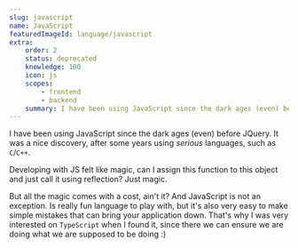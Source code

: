 ```yaml
---
slug: javascript
name: JavaScript
featuredImageId: language/javascript
extra:
    order: 2
    status: deprecated
    knowledge: 100
    icon: js
    scopes:
        - frontend
        - backend
    summary: I have been using JavaScript since the dark ages (even) before JQuery, but I've moved to `TypeScript`.
---
```


I have been using JavaScript since the dark ages (even) before JQuery. It was a nice discovery, after some years using _serious_ languages, such as `C`/`C++`.

Developing with JS felt like magic, can I assign this function to this object and just call it using reflection? Just magic.

But all the magic comes with a cost, ain't it? And JavaScript is not an exception. Is really fun language to play with, but it's also very easy to make simple mistakes that can bring your application down. That's why I was very interested on `TypeScript` when I found it, since there we can ensure we are doing what we are supposed to be doing :)

